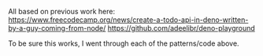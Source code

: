 All based on previous work here:
https://www.freecodecamp.org/news/create-a-todo-api-in-deno-written-by-a-guy-coming-from-node/
https://github.com/adeelibr/deno-playground

To be sure this works, I went through each of the patterns/code above.